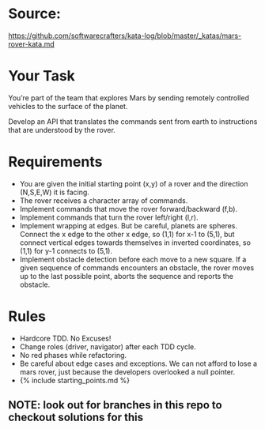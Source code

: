 # Source:
https://github.com/softwarecrafters/kata-log/blob/master/_katas/mars-rover-kata.md

# Your Task
You’re part of the team that explores Mars by sending remotely controlled vehicles to the surface of the planet. 

Develop an API that translates the commands sent from earth to instructions that are understood by the rover.

# Requirements
- You are given the initial starting point (x,y) of a rover and the direction (N,S,E,W) it is facing.
- The rover receives a character array of commands.
- Implement commands that move the rover forward/backward (f,b).
- Implement commands that turn the rover left/right (l,r).
- Implement wrapping at edges. But be careful, planets are spheres. 
    Connect the x edge to the other x edge, so (1,1) for x-1 to (5,1), but connect vertical edges towards themselves in inverted coordinates, so (1,1) for y-1 connects to (5,1).
- Implement obstacle detection before each move to a new square. If a given sequence of commands encounters an obstacle, the rover moves up to the last possible point, aborts the sequence and reports the obstacle.

# Rules
- Hardcore TDD. No Excuses!
- Change roles (driver, navigator) after each TDD cycle.
- No red phases while refactoring.
- Be careful about edge cases and exceptions. We can not afford to lose a mars rover, just because the developers overlooked a null pointer.
- {% include starting_points.md %}

## NOTE: look out for branches in this repo to checkout solutions for this